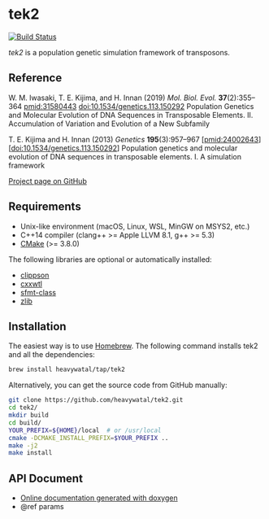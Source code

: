 # tek2

[![Build Status](https://travis-ci.com/heavywatal/tek2.svg?branch=master)](https://travis-ci.com/heavywatal/tek2)

*tek2* is a population genetic simulation framework of transposons.


## Reference
W. M. Iwasaki, T. E. Kijima, and H. Innan
(2019) *Mol. Biol. Evol.* **37**(2):355–364
[pmid:31580443](https://www.ncbi.nlm.nih.gov/pubmed/31580443)
[doi:10.1534/genetics.113.150292](https://doi.org/10.1093/molbev/msz220)
Population Genetics and Molecular Evolution of DNA Sequences in Transposable Elements. II. Accumulation of Variation and Evolution of a New Subfamily

T. E. Kijima and H. Innan
(2013) *Genetics* **195**(3):957–967
[[pmid:24002643](https://www.ncbi.nlm.nih.gov/pubmed/24002643)]
[[doi:10.1534/genetics.113.150292](http://dx.doi.org/10.1534/genetics.113.150292)]
Population genetics and molecular evolution of DNA sequences in transposable elements. I. A simulation framework

[Project page on GitHub](https://github.com/heavywatal/tek2)


## Requirements

- Unix-like environment (macOS, Linux, WSL, MinGW on MSYS2, etc.)
- C++14 compiler (clang++ >= Apple LLVM 8.1, g++ >= 5.3)
- [CMake](https://cmake.org/) (>= 3.8.0)

The following libraries are optional or automatically installed:

- [clippson](https://github.com/heavywatal/clippson)
- [cxxwtl](https://github.com/heavywatal/cxxwtl)
- [sfmt-class](https://github.com/heavywatal/sfmt-class)
- [zlib](https://zlib.net)


## Installation

The easiest way is to use [Homebrew](https://brew.sh/).
The following command installs tek2 and all the dependencies:
```sh
brew install heavywatal/tap/tek2
```

Alternatively, you can get the source code from GitHub manually:
```sh
git clone https://github.com/heavywatal/tek2.git
cd tek2/
mkdir build
cd build/
YOUR_PREFIX=${HOME}/local  # or /usr/local
cmake -DCMAKE_INSTALL_PREFIX=$YOUR_PREFIX ..
make -j2
make install
```


## API Document

- [Online documentation generated with doxygen](https://heavywatal.github.io/tek2/)
- @ref params
